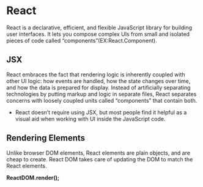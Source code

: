 # React

React is a declarative, efficient, and flexible JavaScript library for building user interfaces. It lets you compose complex UIs from small and isolated pieces of code called “components”(EX:React.Component).

## JSX

React embraces the fact that rendering logic is inherently coupled with other UI logic: how events are handled, how the state changes over time, and how the data is prepared for display.
Instead of artificially separating technologies by putting markup and logic in separate files, React separates concerns with loosely coupled units called “components” that contain both.

- React doesn’t require using JSX, but most people find it helpful as a visual aid when working with UI inside the JavaScript code.

## Rendering Elements

Unlike browser DOM elements, React elements are plain objects, and are cheap to create. React DOM takes care of updating the DOM to match the React elements.

**ReactDOM.render();**

